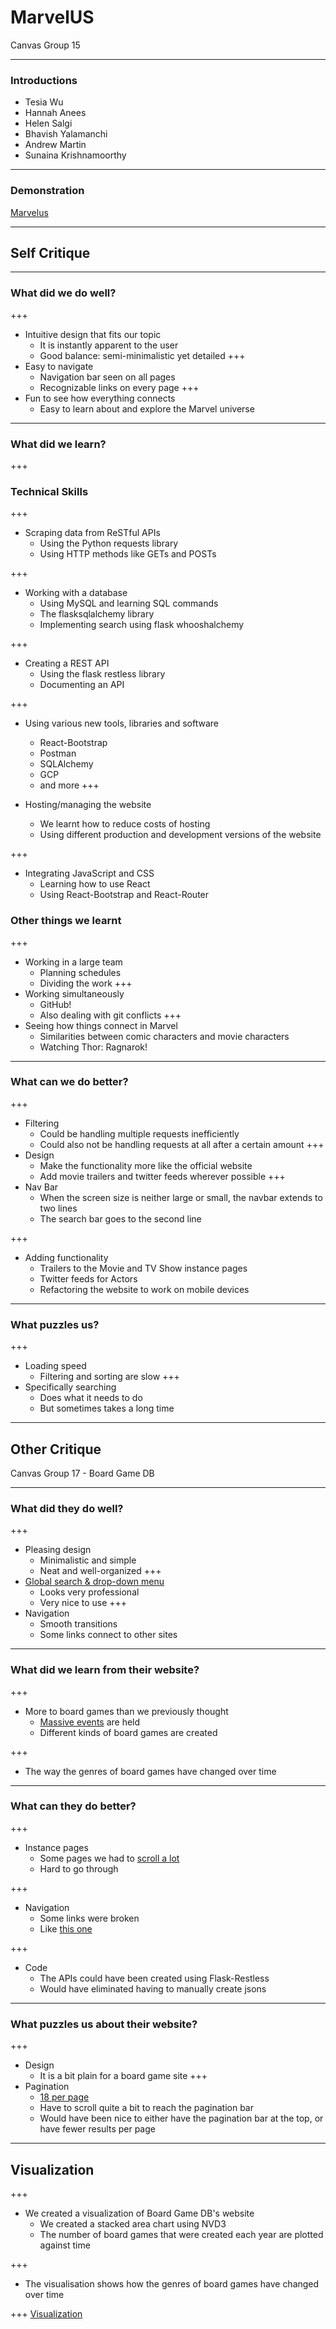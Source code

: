 # MarvelUS 

Canvas Group 15

---

### Introductions

- Tesia Wu
- Hannah Anees
- Helen Salgi
- Bhavish Yalamanchi
- Andrew Martin
- Sunaina Krishnamoorthy


---

### Demonstration

[Marvelus](http://marvelus.me)


---

## Self Critique

---

### What did we do well?

+++
- Intuitive design that fits our topic
  - It is instantly apparent to the user
  - Good balance: semi-minimalistic yet detailed
+++
- Easy to navigate
  - Navigation bar seen on all pages
  - Recognizable links on every page
+++
- Fun to see how everything connects
  - Easy to learn about and explore the Marvel universe  
  
---

### What did we learn?

+++
### Technical Skills
+++

- Scraping data from ReSTful APIs
  - Using the Python requests library
  - Using HTTP methods like GETs and POSTs
  
+++
- Working with a database
  - Using MySQL and learning SQL commands
  - The flasksqlalchemy library
  - Implementing search using flask whooshalchemy
  
+++
- Creating a REST API
  - Using the flask restless library
  - Documenting an API

+++
- Using various new tools, libraries and software
  - React-Bootstrap
  - Postman
  - SQLAlchemy
  - GCP
  - and more
+++

- Hosting/managing the website
  - We learnt how to reduce costs of hosting
  - Using different production and development versions of the website

+++

- Integrating JavaScript and CSS
  - Learning how to use React
  - Using React-Bootstrap and React-Router


### Other things we learnt

+++
- Working in a large team
  - Planning schedules
  - Dividing the work
+++
- Working simultaneously
  - GitHub!
  - Also dealing with git conflicts
+++
- Seeing how things connect in Marvel
  - Similarities between comic characters and movie characters
  - Watching Thor: Ragnarok!

---

### What can we do better?
+++
- Filtering
  - Could be handling multiple requests inefficiently
  - Could also not be handling requests at all after a certain amount
+++
- Design
  - Make the functionality more like the official website
  - Add movie trailers and twitter feeds wherever possible
+++
- Nav Bar
  - When the screen size is neither large or small, the navbar extends to two lines
  - The search bar goes to the second line
  
+++
- Adding functionality
  - Trailers to the Movie and TV Show instance pages
  - Twitter feeds for Actors
  - Refactoring the website to work on mobile devices

---

### What puzzles us?
+++
- Loading speed
  - Filtering and sorting are slow
+++
- Specifically searching
  - Does what it needs to do
  - But sometimes takes a long time

---

## Other Critique

Canvas Group 17 - Board Game DB

---

### What did they do well?

+++
- Pleasing design
  - Minimalistic and simple
  - Neat and well-organized
+++
- [Global search & drop-down menu](http://boardgamedb.me/)
  - Looks very professional
  - Very nice to use
+++
- Navigation
  - Smooth transitions
  - Some links connect to other sites

---

### What did we learn from their website?
+++
- More to board games than we previously thought
  - [Massive events](http://boardgamedb.me/events?per_page=18&sort=name&page=1) are held
  - Different kinds of board games are created

+++
- The way the genres of board games have changed over time

---

### What can they do better?
+++
- Instance pages
  - Some pages we had to [scroll a lot](http://boardgamedb.me/genre/1002)
  - Hard to go through

+++
- Navigation
  - Some links were broken
  - Like [this one](http://boardgamedb.me/boardgamecategory/2726/age-reason)
  
+++
- Code
  - The APIs could have been created using Flask-Restless
  - Would have eliminated having to manually create jsons

---

### What puzzles us about their website?
+++
- Design
  - It is a bit plain for a board game site
+++
- Pagination
  - [18 per page](http://boardgamedb.me/games?per_page=18&sort=name&page=1)
  - Have to scroll quite a bit to reach the pagination bar
  - Would have been nice to either have the pagination bar at the top, or have fewer results per page

---


## Visualization
+++
- We created a visualization of Board Game DB's website
  - We created a stacked area chart using NVD3
  - The number of board games that were created each year are plotted against time

+++
- The visualisation shows how the genres of board games have changed over time

+++
[Visualization](http://marvelus.me/visualization)
